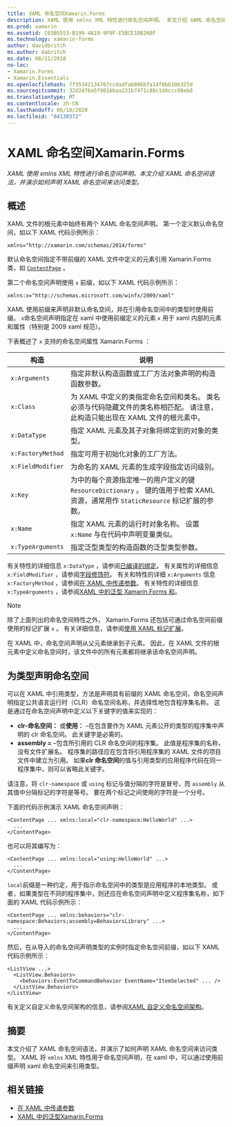 ```yaml
---
title: XAML 命名空间Xamarin.Forms
description: XAML 使用 xmlns XML 特性进行命名空间声明。 本文介绍 XAML 命名空间语法，并演示如何声明 XAML 命名空间来访问类型。
ms.prod: xamarin
ms.assetid: C03B5553-B199-4A19-9F0F-E5BCE1DB268F
ms.technology: xamarin-forms
author: davidbritch
ms.author: dabritch
ms.date: 08/21/2018
no-loc:
- Xamarin.Forms
- Xamarin.Essentials
ms.openlocfilehash: 7f35342134767ccdadfab086bfa14f6b610b325d
ms.sourcegitcommit: 32d2476a5f9016baa231b7471c88c1d4ccc08eb8
ms.translationtype: MT
ms.contentlocale: zh-CN
ms.lasthandoff: 06/18/2020
ms.locfileid: "84130372"
---
```

# <a name="xaml-namespaces-in-xamarinforms"></a>XAML 命名空间Xamarin.Forms

_XAML 使用 xmlns XML 特性进行命名空间声明。本文介绍 XAML 命名空间语法，并演示如何声明 XAML 命名空间来访问类型。_

## <a name="overview"></a>概述

XAML 文件的根元素中始终有两个 XAML 命名空间声明。 第一个定义默认命名空间，如以下 XAML 代码示例所示：

```xaml
xmlns="http://xamarin.com/schemas/2014/forms"
```

默认命名空间指定不带前缀的 XAML 文件中定义的元素引用 Xamarin.Forms 类，如 [`ContentPage`](xref:Xamarin.Forms.ContentPage) 。

第二个命名空间声明使用 `x` 前缀，如以下 XAML 代码示例所示：

```xaml
xmlns:x="http://schemas.microsoft.com/winfx/2009/xaml"
```

XAML 使用前缀来声明非默认命名空间，并在引用命名空间中的类型时使用前缀。 `x`命名空间声明指定在 xaml 中使用前缀定义的元素 `x` 用于 xaml 内部的元素和属性（特别是 2009 xaml 规范）。

下表概述了 `x` 支持的命名空间属性 Xamarin.Forms ：

|构造|说明|
|--- |--- |
|`x:Arguments`|指定非默认构造函数或工厂方法对象声明的构造函数参数。|
|`x:Class`|为 XAML 中定义的类指定命名空间和类名。 类名必须与代码隐藏文件的类名称相匹配。 请注意，此构造只能出现在 XAML 文件的根元素中。|
|`x:DataType`|指定 XAML 元素及其子对象将绑定到的对象的类型。|
|`x:FactoryMethod`|指定可用于初始化对象的工厂方法。|
|`x:FieldModifier`|为命名的 XAML 元素的生成字段指定访问级别。|
|`x:Key`|为中的每个资源指定唯一的用户定义的键 `ResourceDictionary` 。 键的值用于检索 XAML 资源，通常用作 `StaticResource` 标记扩展的参数。|
|`x:Name`|指定 XAML 元素的运行时对象名称。 设置 `x:Name` 与在代码中声明变量类似。|
|`x:TypeArguments`|指定泛型类型的构造函数的泛型类型参数。|

有关特性的详细信息 `x:DataType` ，请参阅[已编译的绑定](~/xamarin-forms/app-fundamentals/data-binding/compiled-bindings.md)。 有关属性的详细信息 `x:FieldModifier` ，请参阅[字段修饰符](~/xamarin-forms/xaml/field-modifiers.md)。 有关和特性的详细 `x:Arguments` 信息 `x:FactoryMethod` ，请参阅[在 XAML 中传递参数](~/xamarin-forms/xaml/passing-arguments.md)。 有关特性的详细信息 `x:TypeArguments` ，请参阅[XAML 中的泛型 Xamarin.Forms 和](generics.md)。

> [!NOTE]
> 除了上面列出的命名空间特性之外， Xamarin.Forms 还包括可通过命名空间前缀使用的标记扩展 `x` 。 有关详细信息，请参阅[使用 XAML 标记扩展](~/xamarin-forms/xaml/markup-extensions/consuming.md)。

在 XAML 中，命名空间声明从父元素继承到子元素。 因此，在 XAML 文件的根元素中定义命名空间时，该文件中的所有元素都将继承该命名空间声明。

## <a name="declaring-namespaces-for-types"></a>为类型声明命名空间

可以在 XAML 中引用类型，方法是声明具有前缀的 XAML 命名空间，命名空间声明指定公共语言运行时（CLR）命名空间名称，并选择性地包含程序集名称。 这是通过在命名空间声明中定义以下关键字的值来实现的：

- **clr-命名空间：** 或**使用：** –在包含要作为 XAML 元素公开的类型的程序集中声明的 clr 命名空间。 此关键字是必需的。
- **assembly =** –包含所引用的 CLR 命名空间的程序集。 此值是程序集的名称，没有文件扩展名。 程序集的路径应在包含将引用程序集的 XAML 文件的项目文件中建立为引用。 如果**clr 命名空间**的值与引用类型的应用程序代码在同一程序集中，则可以省略此关键字。

请注意，将 `clr-namespace` 或 `using` 标记与值分隔的字符是冒号，而 `assembly` 从其值中分隔标记的字符是等号。 要在两个标记之间使用的字符是一个分号。

下面的代码示例演示 XAML 命名空间声明：

```xaml
<ContentPage ... xmlns:local="clr-namespace:HelloWorld" ...>
  ...
</ContentPage>
```

也可以将其编写为：

```xaml
<ContentPage ... xmlns:local="using:HelloWorld" ...>
  ...
</ContentPage>
```

`local`前缀是一种约定，用于指示命名空间中的类型是应用程序的本地类型。 或者，如果类型在不同的程序集中，则还应在命名空间声明中定义程序集名称，如下面的 XAML 代码示例所示：

```xaml
<ContentPage ... xmlns:behaviors="clr-namespace:Behaviors;assembly=BehaviorsLibrary" ...>
  ...
</ContentPage>
```

然后，在从导入的命名空间声明类型的实例时指定命名空间前缀，如以下 XAML 代码示例所示：

```xaml
<ListView ...>
  <ListView.Behaviors>
    <behaviors:EventToCommandBehavior EventName="ItemSelected" ... />
  </ListView.Behaviors>
</ListView>
```

有关定义自定义命名空间架构的信息，请参阅[XAML 自定义命名空间架构](custom-namespace-schemas.md)。

## <a name="summary"></a>摘要

本文介绍了 XAML 命名空间语法，并演示了如何声明 XAML 命名空间来访问类型。 XAML 将 `xmlns` XML 特性用于命名空间声明，在 xaml 中，可以通过使用前缀声明 xaml 命名空间来引用类型。

## <a name="related-links"></a>相关链接

- [在 XAML 中传递参数](~/xamarin-forms/xaml/passing-arguments.md)
- [XAML 中的泛型Xamarin.Forms](generics.md)
